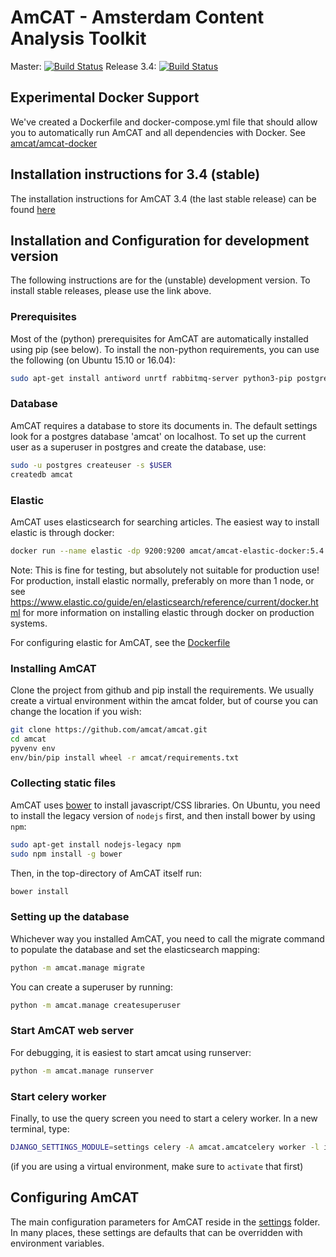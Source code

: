 AmCAT - Amsterdam Content Analysis Toolkit
==========================================

Master: [![Build Status](https://travis-ci.org/amcat/amcat.png?branch=master)](https://travis-ci.org/amcat/amcat) Release 3.4: [![Build Status](https://travis-ci.org/amcat/amcat.png?branch=release-3.3)](https://travis-ci.org/amcat/amcat)

## Experimental Docker Support

We've created a Dockerfile and docker-compose.yml file that should allow you to automatically run AmCAT and all dependencies with Docker. See [amcat/amcat-docker](http://github.com/amcat/amcat-docker)


## Installation instructions for 3.4 (stable)

The installation instructions for AmCAT 3.4 (the last stable release) can be found 
[here](https://github.com/amcat/amcat/blob/release-3.4/README.md)


## Installation and Configuration for development version

The following instructions are for the (unstable) development version. 
To install stable releases, please use the link above.


### Prerequisites

Most of the (python) prerequisites for AmCAT are automatically installed using pip (see below). To install the non-python requirements, you can use the following (on Ubuntu 15.10 or 16.04):

```sh
sudo apt-get install antiword unrtf rabbitmq-server python3-pip postgresql postgresql-contrib python3-venv git postgresql-server-dev-9.5 python3-dev libxml2-dev libxslt-dev graphviz pspp redis-server r-base python3-lxml python3-amqplib python3-psycopg2 python3-requests python3-pygments
```

### Database

AmCAT requires a database to store its documents in. The default settings look for a postgres database 'amcat' on localhost. To set up the current user as a superuser in postgres and create the database, use:

```sh
sudo -u postgres createuser -s $USER
createdb amcat
```

### Elastic

AmCAT uses elasticsearch for searching articles. The easiest way to install elastic is through docker:

```sh
docker run --name elastic -dp 9200:9200 amcat/amcat-elastic-docker:5.4.3
```
Note: This is fine for testing, but absolutely not suitable for production use! For production, install elastic normally, preferably on more than 1 node, or see https://www.elastic.co/guide/en/elasticsearch/reference/current/docker.html for more information on installing elastic through docker on production systems. 

For configuring elastic for AmCAT, see the [Dockerfile](https://github.com/amcat/amcat-elastic-docker/blob/master/Dockerfile)

### Installing AmCAT 

Clone the project from github and pip install the requirements. 
We usually create a virtual environment within the amcat folder, but of course you can change the location if you wish:

```sh
git clone https://github.com/amcat/amcat.git
cd amcat
pyvenv env
env/bin/pip install wheel -r amcat/requirements.txt
```

### Collecting static files

AmCAT uses [bower](http://bower.io/) to install javascript/CSS libraries. On Ubuntu, you need to install the legacy version of `nodejs` first, and then install bower by using `npm`:

```sh
sudo apt-get install nodejs-legacy npm
sudo npm install -g bower
```

Then, in the top-directory of AmCAT itself run:

```sh
bower install
```

### Setting up the database

Whichever way you installed AmCAT, you need to call the migrate command to populate the database and set the elasticsearch mapping:

```sh
python -m amcat.manage migrate
```

You can create a superuser by running:

```sh
python -m amcat.manage createsuperuser
```

### Start AmCAT web server

For debugging, it is easiest to start amcat using runserver:

```sh
python -m amcat.manage runserver
```

### Start celery worker

Finally, to use the query screen you need to start a celery worker. In a new terminal, type:

```sh
DJANGO_SETTINGS_MODULE=settings celery -A amcat.amcatcelery worker -l info -Q amcat
```

(if you are using a virtual environment, make sure to `activate` that first)

## Configuring AmCAT

The main configuration parameters for AmCAT reside in the [settings](https://github.com/amcat/amcat/tree/master/settings) folder. In many places, these settings are defaults that can be overridden with environment variables. 
